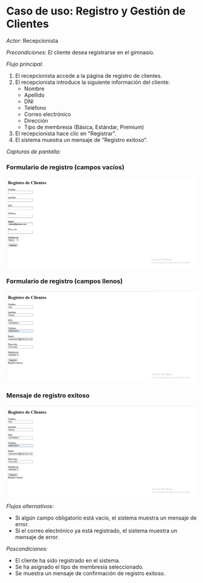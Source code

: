 # Caso de uso: Registro y Gestión de Clientes

*Actor:* Recepcionista

*Precondiciones:* El cliente desea registrarse en el gimnasio.

*Flujo principal:*

1.  El recepcionista accede a la página de registro de clientes.
2.  El recepcionista introduce la siguiente información del cliente:
    * Nombre
    * Apellido
    * DNI
    * Teléfono
    * Correo electrónico
    * Dirección
    * Tipo de membresía (Básica, Estándar, Premium)
3.  El recepcionista hace clic en "Registrar".
4.  El sistema muestra un mensaje de "Registro exitoso".

*Capturas de pantalla:*

### Formulario de registro (campos vacíos)

![Formulario de registro (campos vacíos)](capturas/img/registro_1.png)

### Formulario de registro (campos llenos)

![Formulario de registro (campos llenos)](capturas/img/registro_2.png)

### Mensaje de registro exitoso

![Mensaje de registro exitoso](capturas/img/registro_2.png)

*Flujos alternativos:*

* Si algún campo obligatorio está vacío, el sistema muestra un mensaje de error.
* Si el correo electrónico ya está registrado, el sistema muestra un mensaje de error.

*Poscondiciones:*

* El cliente ha sido registrado en el sistema.
* Se ha asignado el tipo de membresía seleccionado.
* Se muestra un mensaje de confirmación de registro exitoso.